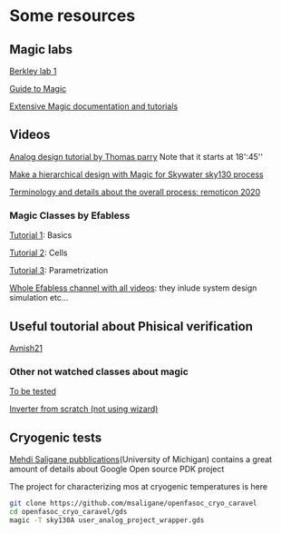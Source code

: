 # Some resources



## Magic labs

[Berkley lab 1](https://inst.eecs.berkeley.edu/~cs250/fa20/labs/lab1/)

[Guide to Magic](https://lootr5858.wordpress.com/2020/10/06/magic-vlsi-skywater-pdk-local-installation-guide/)

[Extensive Magic documentation and tutorials](http://opencircuitdesign.com/magic/archive/papers/)

## Videos

[Analog design tutorial by Thomas parry](https://youtu.be/qABMStGDCTU?t=1135) Note that it starts at 18':45''

[Make a hierarchical design with Magic for Skywater sky130 process](https://www.youtube.com/watch?v=RPppaGdjbj0)

[Terminology and details about the overall process: remoticon 2020](https://www.youtube.com/watch?v=lq2BpWwcyQM)

### Magic Classes by Efabless
[Tutorial 1](https://www.youtube.com/watch?v=ORw5OaY33A4): Basics

[Tutorial 2](https://www.youtube.com/watch?v=NUahmUtY814): Cells

[Tutorial 3](https://www.youtube.com/watch?v=OKWM1D0_fPI): Parametrization

[Whole Efabless channel with all videos](https://www.youtube.com/c/efabless_channel/videos): they inlude system design simulation etc...

## Useful toutorial about Phisical verification
[Avnish21](https://github.com/Avnish21/VSD-Physical-Verification-Using-Sky130)


### Other not watched classes about magic
[To be tested](https://www.youtube.com/watch?v=SK6OysA97wQ)

[Inverter from scratch (not using wizard)](https://www.youtube.com/watch?v=RPppaGdjbj0)

## Cryogenic tests

[Mehdi Saligane pubblications](https://scholar.google.com/citations?hl=en&user=u1UAQ2QAAAAJ&view_op=list_works&sortby=pubdate)(University of Michigan) contains a great amount of details about Google Open source PDK project

The project for characterizing mos at cryogenic temperatures is here

```bash
git clone https://github.com/msaligane/openfasoc_cryo_caravel
cd openfasoc_cryo_caravel/gds
magic -T sky130A user_analog_project_wrapper.gds
```


